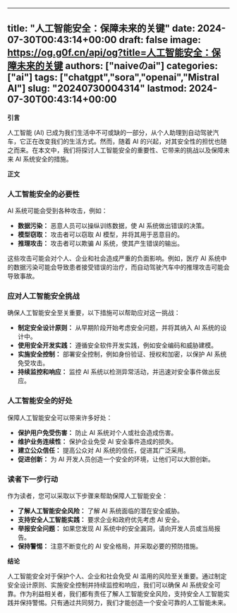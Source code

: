 
---
title: "人工智能安全：保障未来的关键"
date: 2024-07-30T00:43:14+00:00
draft: false
image: https://og.g0f.cn/api/og?title=人工智能安全：保障未来的关键
authors: ["naiveのai"]
categories: ["ai"]
tags: ["chatgpt","sora","openai","Mistral AI"]
slug: "20240730004314"
lastmod: 2024-07-30T00:43:14+00:00
---
**引言**

人工智能 (AI) 已成为我们生活中不可或缺的一部分，从个人助理到自动驾驶汽车，它正在改变我们的生活方式。然而，随着 AI 的兴起，对其安全性的担忧也随之而来。在本文中，我们将探讨人工智能安全的重要性、它带来的挑战以及保障未来 AI 系统安全的措施。

**正文**

### 人工智能安全的必要性

AI 系统可能会受到各种攻击，例如：

* **数据污染：** 恶意人员可以操纵训练数据，使 AI 系统做出错误的决策。
* **模型窃取：** 攻击者可以窃取 AI 模型，并将其用于恶意目的。
* **推理攻击：** 攻击者可以欺骗 AI 系统，使其产生错误的输出。

这些攻击可能会对个人、企业和社会造成严重的负面影响。例如，医疗 AI 系统中的数据污染可能会导致患者接受错误的治疗，而自动驾驶汽车中的推理攻击可能会导致事故。

### 应对人工智能安全挑战

确保人工智能安全至关重要，以下措施可以帮助应对这一挑战：

* **制定安全设计原则：** 从早期阶段开始考虑安全问题，并将其纳入 AI 系统的设计中。
* **使用安全开发实践：** 遵循安全软件开发实践，例如安全编码和威胁建模。
* **实施安全控制：** 部署安全控制，例如身份验证、授权和加密，以保护 AI 系统免受攻击。
* **持续监控和响应：** 监控 AI 系统以检测异常活动，并迅速对安全事件做出反应。

### 人工智能安全的好处

保障人工智能安全可以带来许多好处：

* **保护用户免受伤害：** 防止 AI 系统对个人或社会造成伤害。
* **维护业务连续性：** 保护企业免受 AI 安全事件造成的损失。
* **建立公众信任：** 提高公众对 AI 系统的信任，促进其广泛采用。
* **促进创新：** 为 AI 开发人员创造一个安全的环境，让他们可以大胆创新。

### 读者下一步行动

作为读者，您可以采取以下步骤来帮助保障人工智能安全：

* **了解人工智能安全风险：** 了解 AI 系统面临的潜在安全威胁。
* **支持安全人工智能实践：** 要求企业和政府优先考虑 AI 安全。
* **举报安全问题：** 如果您发现 AI 系统中的安全漏洞，请向开发人员或当局报告。
* **保持警惕：** 注意不断变化的 AI 安全格局，并采取必要的预防措施。

**结论**

人工智能安全对于保护个人、企业和社会免受 AI 滥用的风险至关重要。通过制定安全设计原则、实施安全控制并持续监控和响应，我们可以确保 AI 系统安全可靠。作为利益相关者，我们都有责任了解人工智能安全风险，支持安全人工智能实践并保持警惕。只有通过共同努力，我们才能创造一个安全可靠的人工智能未来。